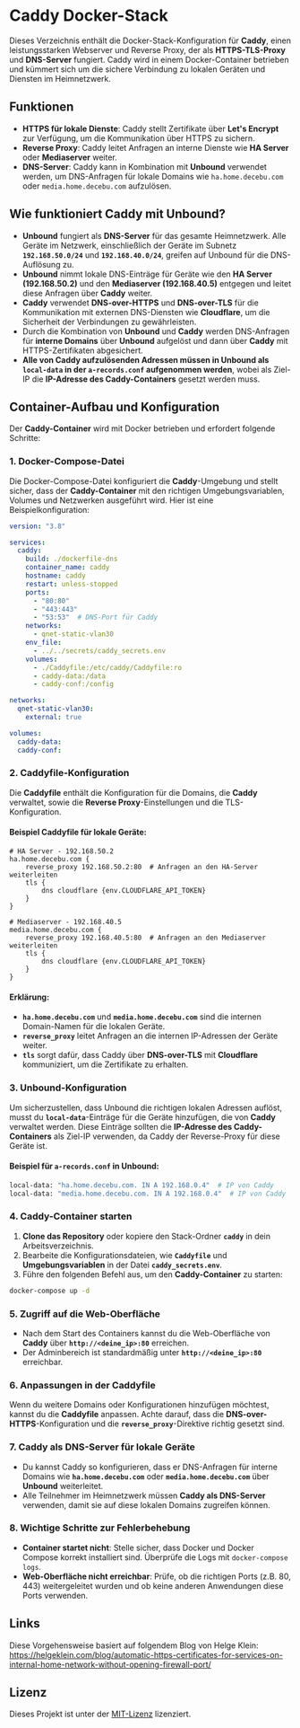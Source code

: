 # Caddy Docker-Stack

Dieses Verzeichnis enthält die Docker-Stack-Konfiguration für **Caddy**, einen leistungsstarken Webserver und Reverse Proxy, der als **HTTPS-TLS-Proxy** und **DNS-Server** fungiert. Caddy wird in einem Docker-Container betrieben und kümmert sich um die sichere Verbindung zu lokalen Geräten und Diensten im Heimnetzwerk.

## Funktionen

- **HTTPS für lokale Dienste**: Caddy stellt Zertifikate über **Let's Encrypt** zur Verfügung, um die Kommunikation über HTTPS zu sichern.
- **Reverse Proxy**: Caddy leitet Anfragen an interne Dienste wie **HA Server** oder **Mediaserver** weiter.
- **DNS-Server**: Caddy kann in Kombination mit **Unbound** verwendet werden, um DNS-Anfragen für lokale Domains wie `ha.home.decebu.com` oder `media.home.decebu.com` aufzulösen.

## Wie funktioniert Caddy mit Unbound?

- **Unbound** fungiert als **DNS-Server** für das gesamte Heimnetzwerk. Alle Geräte im Netzwerk, einschließlich der Geräte im Subnetz **`192.168.50.0/24`** und **`192.168.40.0/24`**, greifen auf Unbound für die DNS-Auflösung zu.
- **Unbound** nimmt lokale DNS-Einträge für Geräte wie den **HA Server (192.168.50.2)** und den **Mediaserver (192.168.40.5)** entgegen und leitet diese Anfragen über **Caddy** weiter.
- **Caddy** verwendet **DNS-over-HTTPS** und **DNS-over-TLS** für die Kommunikation mit externen DNS-Diensten wie **Cloudflare**, um die Sicherheit der Verbindungen zu gewährleisten.
- Durch die Kombination von **Unbound** und **Caddy** werden DNS-Anfragen für **interne Domains** über **Unbound** aufgelöst und dann über **Caddy** mit HTTPS-Zertifikaten abgesichert.
- **Alle von Caddy aufzulösenden Adressen müssen in Unbound als `local-data` in der `a-records.conf` aufgenommen werden**, wobei als Ziel-IP die **IP-Adresse des Caddy-Containers** gesetzt werden muss.

## Container-Aufbau und Konfiguration

Der **Caddy-Container** wird mit Docker betrieben und erfordert folgende Schritte:

### 1. **Docker-Compose-Datei**

Die Docker-Compose-Datei konfiguriert die **Caddy**-Umgebung und stellt sicher, dass der **Caddy-Container** mit den richtigen Umgebungsvariablen, Volumes und Netzwerken ausgeführt wird. Hier ist eine Beispielkonfiguration:

```yaml
version: "3.8"

services:
  caddy:
    build: ./dockerfile-dns
    container_name: caddy
    hostname: caddy
    restart: unless-stopped
    ports:
      - "80:80"
      - "443:443"
      - "53:53"  # DNS-Port für Caddy
    networks:
      - qnet-static-vlan30
    env_file:
      - ../../secrets/caddy_secrets.env
    volumes:
      - ./Caddyfile:/etc/caddy/Caddyfile:ro
      - caddy-data:/data
      - caddy-conf:/config

networks:
  qnet-static-vlan30:
    external: true

volumes:
  caddy-data:
  caddy-conf:
```

### 2. **Caddyfile-Konfiguration**

Die **Caddyfile** enthält die Konfiguration für die Domains, die **Caddy** verwaltet, sowie die **Reverse Proxy**-Einstellungen und die TLS-Konfiguration.

#### Beispiel Caddyfile für lokale Geräte:

```caddyfile
# HA Server - 192.168.50.2
ha.home.decebu.com {
    reverse_proxy 192.168.50.2:80  # Anfragen an den HA-Server weiterleiten
    tls {
        dns cloudflare {env.CLOUDFLARE_API_TOKEN}
    }
}

# Mediaserver - 192.168.40.5
media.home.decebu.com {
    reverse_proxy 192.168.40.5:80  # Anfragen an den Mediaserver weiterleiten
    tls {
        dns cloudflare {env.CLOUDFLARE_API_TOKEN}
    }
}
```

#### Erklärung:
- **`ha.home.decebu.com`** und **`media.home.decebu.com`** sind die internen Domain-Namen für die lokalen Geräte.
- **`reverse_proxy`** leitet Anfragen an die internen IP-Adressen der Geräte weiter.
- **`tls`** sorgt dafür, dass Caddy über **DNS-over-TLS** mit **Cloudflare** kommuniziert, um die Zertifikate zu erhalten.

### 3. **Unbound-Konfiguration**

Um sicherzustellen, dass Unbound die richtigen lokalen Adressen auflöst, musst du **`local-data`**-Einträge für die Geräte hinzufügen, die von **Caddy** verwaltet werden. Diese Einträge sollten die **IP-Adresse des Caddy-Containers** als Ziel-IP verwenden, da Caddy der Reverse-Proxy für diese Geräte ist.

#### Beispiel für `a-records.conf` in Unbound:

```bash
local-data: "ha.home.decebu.com. IN A 192.168.0.4"  # IP von Caddy
local-data: "media.home.decebu.com. IN A 192.168.0.4"  # IP von Caddy
```

### 4. **Caddy-Container starten**

1. **Clone das Repository** oder kopiere den Stack-Ordner **`caddy`** in dein Arbeitsverzeichnis.
2. Bearbeite die Konfigurationsdateien, wie **`Caddyfile`** und **Umgebungsvariablen** in der Datei **`caddy_secrets.env`**.
3. Führe den folgenden Befehl aus, um den **Caddy-Container** zu starten:

```bash
docker-compose up -d
```

### 5. **Zugriff auf die Web-Oberfläche**

- Nach dem Start des Containers kannst du die Web-Oberfläche von **Caddy** über **`http://<deine_ip>:80`** erreichen.
- Der Adminbereich ist standardmäßig unter **`http://<deine_ip>:80`** erreichbar.

### 6. **Anpassungen in der Caddyfile**

Wenn du weitere Domains oder Konfigurationen hinzufügen möchtest, kannst du die **Caddyfile** anpassen. Achte darauf, dass die **DNS-over-HTTPS**-Konfiguration und die **`reverse_proxy`**-Direktive richtig gesetzt sind.

### 7. **Caddy als DNS-Server für lokale Geräte**

- Du kannst Caddy so konfigurieren, dass er DNS-Anfragen für interne Domains wie **`ha.home.decebu.com`** oder **`media.home.decebu.com`** über **Unbound** weiterleitet.
- Alle Teilnehmer im Heimnetzwerk müssen **Caddy als DNS-Server** verwenden, damit sie auf diese lokalen Domains zugreifen können.

### 8. **Wichtige Schritte zur Fehlerbehebung**

- **Container startet nicht**: Stelle sicher, dass Docker und Docker Compose korrekt installiert sind. Überprüfe die Logs mit `docker-compose logs`.
- **Web-Oberfläche nicht erreichbar**: Prüfe, ob die richtigen Ports (z.B. 80, 443) weitergeleitet wurden und ob keine anderen Anwendungen diese Ports verwenden.


## Links
Diese Vorgehensweise basiert auf folgendem Blog von Helge Klein:
https://helgeklein.com/blog/automatic-https-certificates-for-services-on-internal-home-network-without-opening-firewall-port/

## Lizenz

Dieses Projekt ist unter der [MIT-Lizenz](LICENSE) lizenziert.
